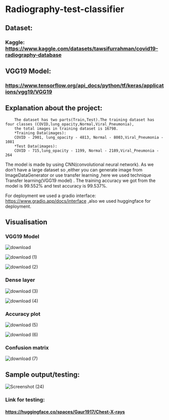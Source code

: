 # Radiography-test-classifier
## Dataset:
  ### Kaggle: https://www.kaggle.com/datasets/tawsifurrahman/covid19-radiography-database

## VGG19 Model: 
### https://www.tensorflow.org/api_docs/python/tf/keras/applications/vgg19/VGG19

## Explanation about the project:

        The dataset has two parts(Train,Test).The training dataset has four classes (COVID,lung_opacity,Normal,Viral_Pneumonia), 
        the total images in training dataset is 16798. 
        *Training Data(images): 
        COVID - 2901, lung_opacity - 4813, Normal - 8003,Viral_Pneumonia - 1081   
        *Test Data(images): 
        COVID - 715,lung_opacity - 1199, Normal - 2189,Viral_Pneumonia - 264

The model is made by using CNN(convolutional neural network). As we don’t have a large dataset so ,either you can generate image from ImageDataGenerator or use transfer learning ,here we used technique Transfer learning(VGG19 model) . The training accuracy we got from the model is 99.552% and test accuracy is 99.537%.

For deployment we used a gradio interface: https://www.gradio.app/docs/interface 
 ,also we used huggingface for deployment.

## Visualisation
### VGG19 Model

![download](https://github.com/Gaurav1917/Radiography-test-classifier/assets/146158309/6d7c09b8-34b5-44af-803a-95ea5c0a7c44)

![download (1)](https://github.com/Gaurav1917/Radiography-test-classifier/assets/146158309/f4cc20ee-00a8-44e0-8d6c-1e3b7599c506)

![download (2)](https://github.com/Gaurav1917/Radiography-test-classifier/assets/146158309/c338d20c-d77c-40d1-8583-2c542d3e0b8e)

### Dense layer

![download (3)](https://github.com/Gaurav1917/Radiography-test-classifier/assets/146158309/6c75be32-7dad-4eb6-8b9f-802c0a1ab112)

![download (4)](https://github.com/Gaurav1917/Radiography-test-classifier/assets/146158309/ac89e442-91dc-489e-bd53-5c961737ec09)

### Accuracy plot

![download (5)](https://github.com/Gaurav1917/Radiography-test-classifier/assets/146158309/bcb10ed2-2c61-4eb7-a8e6-805ab04bd54a)

![download (6)](https://github.com/Gaurav1917/Radiography-test-classifier/assets/146158309/96f2b8f0-d341-4a8c-941f-67367c3850ad)

### Confusion matrix

![download (7)](https://github.com/Gaurav1917/Radiography-test-classifier/assets/146158309/0937993d-7582-4223-8948-95500c240fc2)

## Sample output/testing:

![Screenshot (24)](https://github.com/Gaurav1917/Radiography-test-classifier/assets/146158309/dd8de7c8-c3ab-4a27-9e41-ff153911279c)

### Link for testing:
#### https://huggingface.co/spaces/Gaur1917/Chest-X-rays








